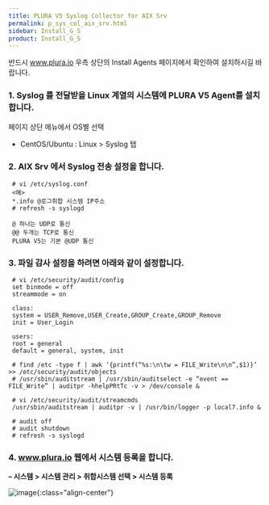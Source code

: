 ```yaml
---
title: PLURA V5 Syslog Collector for AIX Srv
permalink: p_sys_col_aix_srv.html
sidebar: Install_G_S
product: Install_G_S
---
```


반드시 www.plura.io 우측 상단의 Install Agents 페이지에서 확인하여 설치하시길 바랍니다.

### 1. Syslog 를 전달받을 Linux 계열의 시스템에 PLURA V5 Agent를 설치합니다.

페이지 상단 메뉴에서 OS별 선택

 - CentOS/Ubuntu : Linux > Syslog 탭

### 2. AIX Srv 에서 Syslog 전송 설정을 합니다.

     # vi /etc/syslog.conf
     <예>
     *.info @로그취합 시스템 IP주소
     # refresh -s syslogd

     @ 하나는 UDP로 통신
     @@ 두개는 TCP로 통신
     PLURA V5는 기본 @UDP 통신

### 3. 파일 감사 설정을 하려면 아래와 같이 설정합니다.

     # vi /etc/security/audit/config
     set binmode = off
     streammode = on

     class:
     system = USER_Remove,USER_Create,GROUP_Create,GROUP_Remove
     init = User_Login

     users:
     root = general
     default = general, system, init

     # find /etc -type f | awk ‘{printf(“%s:\n\tw = FILE_Write\n\n”,$1)}’ >> /etc/security/audit/objects
     # /usr/sbin/auditstream | /usr/sbin/auditselect -e “event == FILE_Write” | auditpr -hhelpPRtTc -v > /dev/console &

     # vi /etc/security/audit/streamcmds
     /usr/sbin/auditstream | auditpr -v | /usr/bin/logger -p local7.info &

     # audit off
     # audit shutdown
     # refresh -s syslogd

### 4. www.plura.io 웹에서 시스템 등록을 합니다.
**– 시스템 > 시스템 관리 > 취합시스템 선택 > 시스템 등록**

![image](/docs/images/Ins_G/P_Sys_Collector_AIX_Srv/시스템등록.png){:class="align-center"}